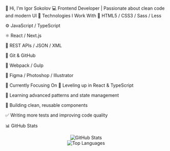 👋 Hi, I'm Igor Sokolov
💻 Frontend Developer | Passionate about clean code and modern UI
🚀 Technologies I Work With
🧱 HTML5 / CSS3 / Sass / Less

⚙️ JavaScript / TypeScript

⚛️ React / Next.js

🔗 REST APIs / JSON / XML

🔧 Git & GitHub

🧩 Webpack / Gulp

🎨 Figma / Photoshop / Illustrator

🎯 Currently Focusing On
📘 Leveling up in React & TypeScript

🧠 Learning advanced patterns and state management

🧼 Building clean, reusable components

✅ Writing more tests and improving code quality

📊 GitHub Stats
<p align="center"> <img src="https://github-readme-stats.vercel.app/api?username=thelarhand&show_icons=true&theme=tokyonight&hide=issues&count_private=true" alt="GitHub Stats" /> <br /> <img src="https://github-readme-stats.vercel.app/api/top-langs/?username=thelarhand&layout=compact&theme=tokyonight" alt="Top Languages" /> </p>
